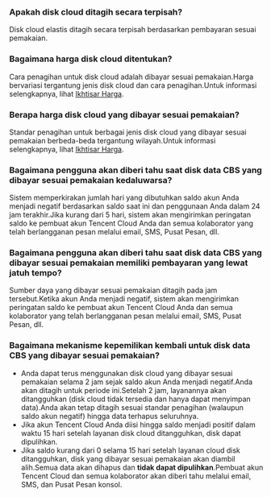 ### Apakah disk cloud ditagih secara terpisah?
Disk cloud elastis ditagih secara terpisah berdasarkan pembayaran sesuai pemakaian.

### Bagaimana harga disk cloud ditentukan?
Cara penagihan untuk disk cloud adalah dibayar sesuai pemakaian.Harga bervariasi tergantung jenis disk cloud dan cara penagihan.Untuk informasi selengkapnya, lihat [Ikhtisar Harga](https://intl.cloud.tencent.com/document/product/362/2413).
### Berapa harga disk cloud yang dibayar sesuai pemakaian?
Standar penagihan untuk berbagai jenis disk cloud yang dibayar sesuai pemakaian berbeda-beda tergantung wilayah.Untuk informasi selengkapnya, lihat [Ikhtisar Harga](https://intl.cloud.tencent.com/document/product/362/2413).

### Bagaimana pengguna akan diberi tahu saat disk data CBS yang dibayar sesuai pemakaian kedaluwarsa?
Sistem memperkirakan jumlah hari yang dibutuhkan saldo akun Anda menjadi negatif berdasarkan saldo saat ini dan penggunaan Anda dalam 24 jam terakhir.Jika kurang dari 5 hari, sistem akan mengirimkan peringatan saldo ke pembuat akun Tencent Cloud Anda dan semua kolaborator yang telah berlangganan pesan melalui email, SMS, Pusat Pesan, dll.

### Bagaimana pengguna akan diberi tahu saat disk data CBS yang dibayar sesuai pemakaian memiliki pembayaran yang lewat jatuh tempo?
Sumber daya yang dibayar sesuai pemakaian ditagih pada jam tersebut.Ketika akun Anda menjadi negatif, sistem akan mengirimkan peringatan saldo ke pembuat akun Tencent Cloud Anda dan semua kolaborator yang telah berlangganan pesan melalui email, SMS, Pusat Pesan, dll.

### Bagaimana mekanisme kepemilikan kembali untuk disk data CBS yang dibayar sesuai pemakaian?
- Anda dapat terus menggunakan disk cloud yang dibayar sesuai pemakaian selama 2 jam sejak saldo akun Anda menjadi negatif.Anda akan ditagih untuk periode ini.Setelah 2 jam, layanannya akan ditangguhkan (disk cloud tidak tersedia dan hanya dapat menyimpan data).Anda akan tetap ditagih sesuai standar penagihan (walaupun saldo akun negatif) hingga data terhapus seluruhnya.
- Jika akun Tencent Cloud Anda diisi hingga saldo menjadi positif dalam waktu 15 hari setelah layanan disk cloud ditangguhkan, disk dapat dipulihkan.
- Jika saldo kurang dari 0 selama 15 hari setelah layanan cloud disk ditangguhkan, disk yang dibayar sesuai pemakaian akan diambil alih.Semua data akan dihapus dan **tidak dapat dipulihkan**.Pembuat akun Tencent Cloud dan semua kolaborator akan diberi tahu melalui email, SMS, dan Pusat Pesan konsol.
